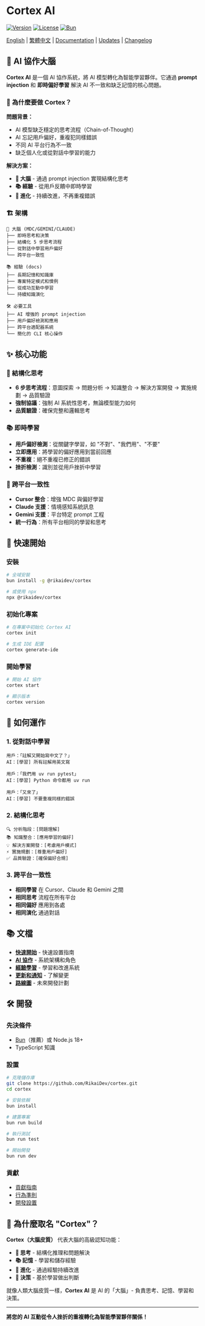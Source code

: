 # Cortex AI

[![Version](https://img.shields.io/badge/version-v0.3.5-blue.svg)](https://github.com/RikaiDev/cortex/releases)
[![License](https://img.shields.io/badge/license-MIT-green.svg)](LICENSE)
[![Bun](https://img.shields.io/badge/runtime-Bun-yellow.svg)](https://bun.sh)

[English](README.md) | [繁體中文](README.zh-TW.md) | [Documentation](docs/) | [Updates](docs/updates/) | [Changelog](CHANGELOG.md)

## 🧠 AI 協作大腦

**Cortex AI** 是一個 AI 協作系統，將 AI 模型轉化為智能學習夥伴。它通過 **prompt injection** 和 **即時偏好學習** 解決 AI 不一致和缺乏記憶的核心問題。

### 🎯 **為什麼要做 Cortex？**

**問題背景：**

- AI 模型缺乏穩定的思考流程（Chain-of-Thought）
- AI 忘記用戶偏好，重複犯同樣錯誤
- 不同 AI 平台行為不一致
- 缺乏個人化或從對話中學習的能力

**解決方案：**

- **🧠 大腦** - 通過 prompt injection 實現結構化思考
- **📚 經驗** - 從用戶反饋中即時學習
- **🔄 進化** - 持續改進，不再重複錯誤

### 🏗️ **架構**

```
🧠 大腦 (MDC/GEMINI/CLAUDE)
├── 即時思考和決策
├── 結構化 5 步思考流程
├── 從對話中學習用戶偏好
└── 跨平台一致性

📚 經驗 (docs)
├── 長期記憶和知識庫
├── 專案特定模式和慣例
├── 從成功互動中學習
└── 持續知識演化

🛠️ 必要工具
├── AI 增強的 prompt injection
├── 用戶偏好檢測和應用
├── 跨平台適配器系統
└── 簡化的 CLI 核心操作
```

## ✨ **核心功能**

### **🧠 結構化思考**

- **6 步思考流程**：意圖探索 → 問題分析 → 知識整合 → 解決方案開發 → 實施規劃 → 品質驗證
- **強制協議**：強制 AI 系統性思考，無論模型能力如何
- **品質驗證**：確保完整和邏輯思考

### **📚 即時學習**

- **用戶偏好檢測**：從關鍵字學習，如 "不對"、"我們用"、"不要"
- **立即應用**：將學習的偏好應用到當前回應
- **不重複**：絕不重複已修正的錯誤
- **挫折檢測**：識別並從用戶挫折中學習

### **🔄 跨平台一致性**

- **Cursor 整合**：增強 MDC 與偏好學習
- **Claude 支援**：情境感知系統訊息
- **Gemini 支援**：平台特定 prompt 工程
- **統一行為**：所有平台相同的學習和思考

## 🚀 **快速開始**

### **安裝**

```bash
# 全域安裝
bun install -g @rikaidev/cortex

# 或使用 npx
npx @rikaidev/cortex
```

### **初始化專案**

```bash
# 在專案中初始化 Cortex AI
cortex init

# 生成 IDE 配置
cortex generate-ide
```

### **開始學習**

```bash
# 開始 AI 協作
cortex start

# 顯示版本
cortex version
```

## 🎯 **如何運作**

### **1. 從對話中學習**

```
用戶：「註解又開始寫中文了？」
AI：[學習] 所有註解用英文寫

用戶：「我們用 uv run pytest」
AI：[學習] Python 命令都用 uv run

用戶：「又來了」
AI：[學習] 不要重複同樣的錯誤
```

### **2. 結構化思考**

```
🔍 分析階段：[問題理解]
📚 知識整合：[應用學習的偏好]
💡 解決方案開發：[考慮用戶模式]
⚡ 實施規劃：[尊重用戶偏好]
✅ 品質驗證：[確保偏好合規]
```

### **3. 跨平台一致性**

- **相同學習** 在 Cursor、Claude 和 Gemini 之間
- **相同思考** 流程在所有平台
- **相同偏好** 應用到各處
- **相同演化** 通過對話

## 📚 **文檔**

- **[快速開始](docs/getting-started.md)** - 快速設置指南
- **[AI 協作](docs/ai-collaboration/)** - 系統架構和角色
- **[經驗學習](docs/experiences/)** - 學習和改進系統
- **[更新和通知](docs/updates/)** - 了解變更
- **[路線圖](ROADMAP.md)** - 未來開發計劃

## 🛠️ **開發**

### **先決條件**

- [Bun](https://bun.sh)（推薦）或 Node.js 18+
- TypeScript 知識

### **設置**

```bash
# 克隆儲存庫
git clone https://github.com/RikaiDev/cortex.git
cd cortex

# 安裝依賴
bun install

# 建置專案
bun run build

# 執行測試
bun run test

# 開始開發
bun run dev
```

### **貢獻**

- [貢獻指南](CONTRIBUTING.md)
- [行為準則](CODE_OF_CONDUCT.md)
- [開發設置](docs/development/)

## 🎯 **為什麼取名 "Cortex"？**

**Cortex（大腦皮質）** 代表大腦的高級認知功能：

- **🧠 思考** - 結構化推理和問題解決
- **📚 記憶** - 學習和儲存經驗
- **🔄 進化** - 通過經驗持續改進
- **🎯 決策** - 基於學習做出判斷

就像人類大腦皮質一樣，**Cortex AI** 是 AI 的「大腦」- 負責思考、記憶、學習和決策。

---

**將您的 AI 互動從令人挫折的重複轉化為智能學習夥伴關係！**
